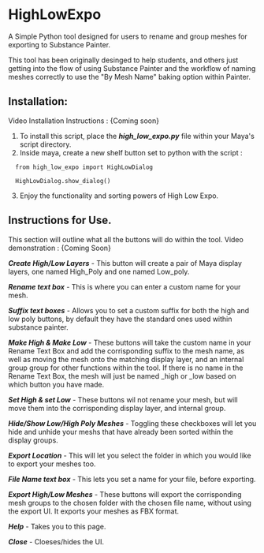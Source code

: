 # HighLowExpo
A Simple Python tool designed for users to rename and group meshes for exporting to Substance Painter.

This tool has been originally desinged to help students, and others just getting into the flow of using Substance Painter and the workflow of naming meshes correctly to use the "By Mesh Name" baking option within Painter.

## Installation:

Video Installation Instructions : {Coming soon}

1. To install this script, place the ***high_low_expo.py*** file within your Maya's script directory. 
2. Inside maya, create a new shelf button set to python with the script :
```
  from high_low_expo import HighLowDialog

  HighLowDialog.show_dialog()
```
3. Enjoy the functionality and sorting powers of High Low Expo.





## Instructions for Use.
This section will outline what all the buttons will do within the tool. 
Video demonstration : {Coming Soon}

***Create High/Low Layers*** - This button will create a pair of Maya display layers, one named High_Poly and one named Low_poly.

***Rename text box*** - This is where you can enter a custom name for your mesh. 

***Suffix text boxes*** - Allows you to set a custom suffix for both the high and low poly buttons, by default they have the standard ones used within substance painter.

***Make High & Make Low*** - These buttons will take the custom name in your Rename Text Box and add the corrisponding suffix to the mesh name, as well as moving the mesh onto the matching display layer, and an internal group group for other functions within the tool. If there is no name in the Rename Text Box, the mesh will just be named _high or _low based on which button you have made. 

***Set High & set Low*** - These buttons wil not rename your mesh, but will move them into the corrisponding display layer, and internal group. 

***Hide/Show Low/High Poly Meshes*** - Toggling these checkboxes will let you hide and unhide your meshs that have already been sorted within the display groups. 

***Export Location*** - This will let you select the folder in which you would like to export your meshes too. 

***File Name text box*** - This lets you set a name for your file, before exporting. 

***Export High/Low Meshes*** - These buttons will export the corrisponding mesh groups to the chosen folder with the chosen file name, without using the export UI. It exports your meshes as FBX format. 

***Help*** - Takes you to this page. 

***Close*** - Cloeses/hides the UI. 
